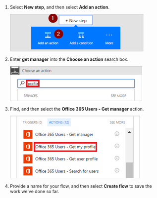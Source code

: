 1. Select **New step**, and then select **Add an action**.
   
    ![new step](../includes/media/modern-approvals/select-sharepoint-add-action.png)
2. Enter **get manager** into the **Choose an action** search box.
   
    ![search for profile](../includes/media/modern-approvals/search-for-profile.png)
3. Find, and then select the **Office 365 Users - Get manager** action.
   
    ![select office users](../includes/media/modern-approvals/select-my-profile.png)
4. Provide a name for your flow, and then select **Create flow** to save the work we've done so far.

